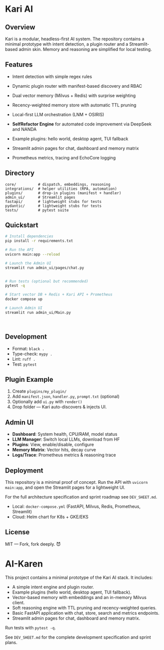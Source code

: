 # Kari AI

## Overview

Kari is a modular, headless-first AI system. The repository contains a minimal
prototype with intent detection, a plugin router and a Streamlit-based admin
skin. Memory and reasoning are simplified for local testing.

## Features

* Intent detection with simple regex rules
* Dynamic plugin router with manifest-based discovery and RBAC

* Dual vector memory (Milvus + Redis) with surprise weighting
* Recency-weighted memory store with automatic TTL pruning
 
* Local-first LLM orchestration (LNM + OSIRIS)
* **SelfRefactor Engine** for automated code improvement via DeepSeek and NANDA
* Example plugins: hello world, desktop agent, TUI fallback
* Streamlit admin pages for chat, dashboard and memory matrix
* Prometheus metrics, tracing and EchoCore logging

 
## Directory

```
core/          # dispatch, embeddings, reasoning
integrations/  # helper utilities (RPA, automation)
plugins/       # drop-in plugins (manifest + handler)
admin_ui/      # Streamlit pages
fastapi/       # lightweight stubs for tests
pydantic/      # lightweight stubs for tests
tests/         # pytest suite
```

## Quickstart

```bash
# Install dependencies
pip install -r requirements.txt

# Run the API
uvicorn main:app --reload

# Launch the Admin UI
streamlit run admin_ui/pages/chat.py

 
# Run tests (optional but recommended)
pytest -q

# Start vector DB + Redis + Kari API + Prometheus
docker compose up

# Launch Admin UI
streamlit run admin_ui/Main.py

 
```

## Development

* Format: `black .`
* Type-check: `mypy .`
* Lint: `ruff .`
* Test: `pytest`

## Plugin Example

1. Create `plugins/my_plugin/`
2. Add `manifest.json`, `handler.py`, `prompt.txt` (optional)
3. Optionally add `ui.py` with `render()`
4. Drop folder — Kari auto-discovers & injects UI.

## Admin UI

* **Dashboard**: System health, CPU/RAM, model status
* **LLM Manager**: Switch local LLMs, download from HF
* **Plugins**: View, enable/disable, configure
* **Memory Matrix**: Vector hits, decay curve
* **Logs/Trace**: Prometheus metrics & reasoning trace

## Deployment

This repository is a minimal proof of concept. Run the API with
`uvicorn main:app`, and open the Streamlit pages for a lightweight UI.

For the full architecture specification and sprint roadmap see
`DEV_SHEET.md`.
 


 
* Local: `docker-compose.yml` (FastAPI, Milvus, Redis, Prometheus, Streamlit)
* Cloud: Helm chart for K8s + GKE/EKS

## License

MIT — Fork, fork deeply. 😈
 


# AI-Karen

This project contains a minimal prototype of the Kari AI stack. It includes:

- A simple intent engine and plugin router.
- Example plugins (hello world, desktop agent, TUI fallback).
- Vector-based memory with embeddings and an in-memory Milvus client.
- Soft reasoning engine with TTL pruning and recency-weighted queries.
- Basic FastAPI application with chat, store, search and metrics endpoints.
- Streamlit admin pages for chat, dashboard and memory matrix.

Run tests with `pytest -q`.

See `DEV_SHEET.md` for the complete development specification and sprint plans.
 
